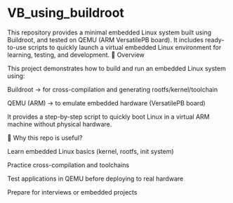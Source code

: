 # VB_using_buildroot
This repository provides a minimal embedded Linux system built using Buildroot, and tested on QEMU (ARM VersatilePB board). It includes ready-to-use scripts to quickly launch a virtual embedded Linux environment for learning, testing, and development.
📌 Overview

This project demonstrates how to build and run an embedded Linux system using:

Buildroot → for cross-compilation and generating rootfs/kernel/toolchain

QEMU (ARM) → to emulate embedded hardware (VersatilePB board)

It provides a step-by-step script to quickly boot Linux in a virtual ARM machine without physical hardware.

🔑 Why this repo is useful?

Learn embedded Linux basics (kernel, rootfs, init system)

Practice cross-compilation and toolchains

Test applications in QEMU before deploying to real hardware

Prepare for interviews or embedded projects
